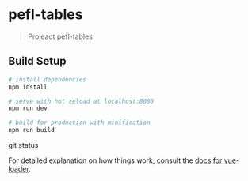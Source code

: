 # pefl-tables

> Projeact pefl-tables

## Build Setup

``` bash
# install dependencies
npm install

# serve with hot reload at localhost:8080
npm run dev

# build for production with minification
npm run build
```
git status

For detailed explanation on how things work, consult the [docs for vue-loader](http://vuejs.github.io/vue-loader).
